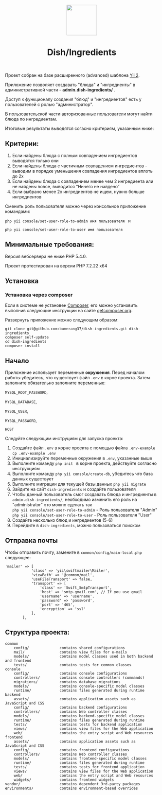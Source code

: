 <p align="center">
    <a href="https://github.com/yiisoft" target="_blank">
        <img src="https://avatars0.githubusercontent.com/u/993323" height="100px">
    </a>
    <h1 align="center">Dish/Ingredients</h1>
    <br>
</p>

Проект собран на базе расширенного (advanced) шаблона [Yii 2](http://www.yiiframework.com/).

Приложение позволяет создавать "блюда" и "ингредиенты" в административной части - <b>admin.dish-ingredients/ </b>.

Доступ к функционалу создания "блюд" и "ингредиентов" есть у пользователей с ролью "администратор".

В пользовательской части авторизованные пользователи могут найти блюда по ингредиентам.

Итоговые результаты выводятся согасно критериям, указанным ниже:

Критерии:
------------

1. Если найдены блюда с полным совпадением ингредиентов выводятся только они
2. Если найдены блюда с частичным совпадением ингредиентов - выводим в порядке уменьшения совпадения ингредиентов вплоть до 2х
3. Если найдены блюда с совпадением менее чем 2 ингредиента или не  найдены вовсе, выводится “Ничего не найдено”
4. Если выбрано менее 2х ингредиентов не ищем, нужно больше ингредиентов

Сменить роль пользователя можно через консольное приложение командами:

<code>php yii console/set-user-role-to-admin имя пользователя </code> и

<code>php yii console/set-user-role-to-user имя пользователя </code>


Минимальные требования:
------------

Версия вебсервера не ниже PHP 5.4.0.

Проект протестирован на версии PHP 7.2.22 x64


Установка
------------

### Установка через composer

Если в системе не установен [Composer](http://getcomposer.org/), его можно установить выполнив следующие инструкции на сайте
 [getcomposer.org](http://getcomposer.org/doc/00-intro.md#installation-nix).

Развернуть приложение можно следующим образом:

~~~
git clone git@github.com:bumerang37/dish-ingredients.git dish-ingredients
composer self-update
cd dish-ingredients
composer install
~~~

Начало
---------------

Приложение использует переменные <b>окружения</b>. Перед началом работы убедитесь, что существует файл ```.env``` в корне проекта.
Затем заполните обязательно заполните переменные: 

```MYSQL_ROOT_PASSWORD```,

``MYSQL_DATABASE``,

``MYSQL_USER``,

``MYSQL_PASSWORD``,

``HOST``

Следуйте следующим инструциям для запуска проекта:

1. Создайте файл `.env` в корне проекта с помощью файла `.env-example`
 `cp .env-example .env`
2. Инициализируйте переменные окружения в `.env`, указанные выше
3. Выполните команду `php init ` в корне проекта, действуйте согласно инструкциям
4. Выполните команду `php yii console/create-db`, убедитесь что база данных существует
5. Выполните миграции для текущей базы данных `php yii migrate`
6. Зайдите на сайт  `dish-ingredients` и создайте пользователя
7. Чтобы данный пользователь смог создавать блюда и ингредиенты в `admin.dish-ingredients/`, необходимо изменить его роль на "administrator" это можно сделать так<br>
  `php yii console/set-user-role-to-admin` - Роль пользователя "Admin"
  `php yii console/set-user-role-to-user` - Роль пользователя "User"
8. Создайте несколько блюд и ингредиентов (5-6)
9. Перейдите в `dish-ingredients`, можно пользоваться поиском

Отправка почты
---------------
Чтобы отправить почту, замените в `common/config/main-local.php` следующее: <br>
```
'mailer' => [
            'class' => 'yii\swiftmailer\Mailer',
            'viewPath' => '@common/mail',
            'useFileTransport' => false,
            'transport' => [
                'class' => 'Swift_SmtpTransport',
                'host' => 'smtp.gmail.com', // If you use gmail 
                'username' => 'username',
                'password' => 'password',
                'port' => '465',
                'encryption' => 'ssl'
            ],
        ],
```

Структура проекта:
-------------------

```
common
    config/              contains shared configurations
    mail/                contains view files for e-mails
    models/              contains model classes used in both backend and frontend
    tests/               contains tests for common classes    
console
    config/              contains console configurations
    controllers/         contains console controllers (commands)
    migrations/          contains database migrations
    models/              contains console-specific model classes
    runtime/             contains files generated during runtime
backend
    assets/              contains application assets such as JavaScript and CSS
    config/              contains backend configurations
    controllers/         contains Web controller classes
    models/              contains backend-specific model classes
    runtime/             contains files generated during runtime
    tests/               contains tests for backend application    
    views/               contains view files for the Web application
    web/                 contains the entry script and Web resources
frontend
    assets/              contains application assets such as JavaScript and CSS
    config/              contains frontend configurations
    controllers/         contains Web controller classes
    models/              contains frontend-specific model classes
    runtime/             contains files generated during runtime
    tests/               contains tests for frontend application
    views/               contains view files for the Web application
    web/                 contains the entry script and Web resources
    widgets/             contains frontend widgets
vendor/                  contains dependent 3rd-party packages
environments/            contains environment-based overrides
```
